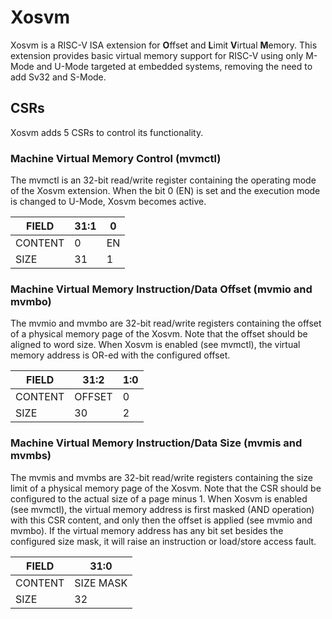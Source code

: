 # Xosvm

Xosvm is a RISC-V ISA extension for **O**ffset and **L**imit **V**irtual **M**emory.
This extension provides basic virtual memory support for RISC-V using only M-Mode and U-Mode targeted at embedded systems, removing the need to add Sv32 and S-Mode.

## CSRs

Xosvm adds 5 CSRs to control its functionality.

### Machine Virtual Memory Control (mvmctl)

The mvmctl is an 32-bit read/write register containing the operating mode of the Xosvm extension.
When the bit 0 (EN) is set and the execution mode is changed to U-Mode, Xosvm becomes active.

|  FIELD  | 31:1 |  0 |
| ------- | ---- | -- |
| CONTENT |   0  | EN |
|   SIZE  |  31  |  1 |

### Machine Virtual Memory Instruction/Data Offset (mvmio and mvmbo)

The mvmio and mvmbo are 32-bit read/write registers containing the offset of a physical memory page of the Xosvm.
Note that the offset should be aligned to word size.
When Xosvm is enabled (see mvmctl), the virtual memory address is OR-ed with the configured offset.

|  FIELD  |  31:2  | 1:0 |
| ------- | ------ | --- |
| CONTENT | OFFSET |  0  |
|   SIZE  |   30   |  2  |

### Machine Virtual Memory Instruction/Data Size (mvmis and mvmbs)

The mvmis and mvmbs are 32-bit read/write registers containing the size limit of a physical memory page of the Xosvm.
Note that the CSR should be configured to the actual size of a page minus 1.
When Xosvm is enabled (see mvmctl), the virtual memory address is first masked (AND operation) with this CSR content, and only then the offset is applied (see mvmio and mvmbo).
If the virtual memory address has any bit set besides the configured size mask, it will raise an instruction or load/store access fault.

|  FIELD  |    31:0   |
| ------- | --------- |
| CONTENT | SIZE MASK |
|   SIZE  |     32    |
